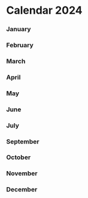 # Calendar 2024


### January
### February
### March
### April
### May
### June
### July
### September
### October
### November
### December
